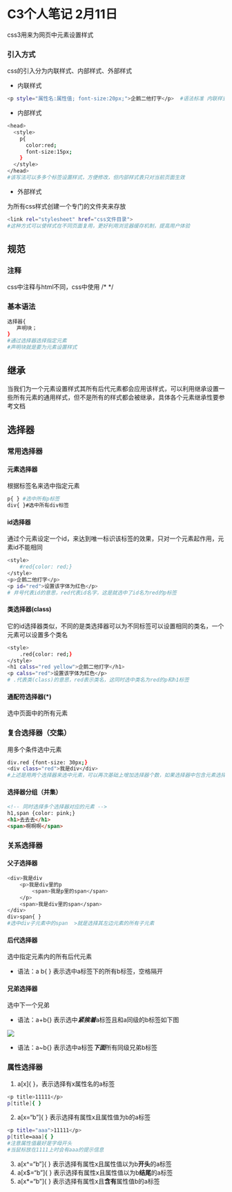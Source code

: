 # C3个人笔记   2月11日

css3用来为网页中元素设置样式

### 引入方式

css的引入分为内联样式、内部样式、外部样式

- 内联样式

```bash
<p style="属性名:属性值; font-size:20px;">企鹅二他打字</p>  #语法标准 内联样式只对当前元素生效
```

- 内部样式

```bash
<head>
  <style>  
  	p{
  	  color:red;
  	  font-size:15px;
  	}
  </style>
</head>
#该写法可以多多个标签设置样式，方便修改，但内部样式表只对当前页面生效
```

- 外部样式

为所有css样式创建一个专门的文件夹来存放

```bash
<link rel="stylesheet" href="css文件目录">
#这种方式可以使样式在不同页面复用，更好利用浏览器缓存机制，提高用户体验
```

## 规范

### 注释

css中注释与html不同，css中使用 /*  */

### 基本语法

```bash
选择器{
   声明块；
}
#通过选择器选择指定元素
#声明块就是要为元素设置样式
```

## 继承

当我们为一个元素设置样式其所有后代元素都会应用该样式，可以利用继承设置一些所有元素的通用样式，但不是所有的样式都会被继承，具体各个元素继承性要参考文档

## 选择器

### 常用选择器

#### 元素选择器

根据标签名来选中指定元素

```bash
p{ } #选中所有p标签
div{ }#选中所有div标签
```

#### id选择器

通过个元素设定一个id，来达到唯一标识该标签的效果，只对一个元素起作用，元素id不能相同

```bash
<style>
    #red{color: red;}
</style>
<p>企鹅二他打字</p>
<p id="red">设置该字体为红色</p>
# 井号代表id的意思，red代表id名字，这是就选中了id名为red的p标签
```

#### 类选择器(class)

它的id选择器类似，不同的是类选择器可以为不同标签可以设置相同的类名，一个元素可以设置多个类名

```bash
<style>
    .red{color: red;}
</style>
<h1 calss="red yellow">企鹅二他打字</h1>
<p calss="red">设置该字体为红色</p>
# .代表类(class)的意思，red表示类名，这同时选中类名为red的p和h1标签
```

#### 通配符选择器(*)

选中页面中的所有元素

### 复合选择器（交集）

用多个条件选中元素

```bash
div.red {font-size: 30px;}
<div class="red">我是div</div>
#上述是用两个选择器来选中元素，可以再次基础上增加选择器个数，如果选择器中包含元素选择器，必须以元素选择器作为开始
```

#### 选择器分组（并集）

```html
<!-- 同时选择多个选择器对应的元素 -->
h1,span {color: pink;}
<h1>去去去</h1>
<span>啊啊啊</span>
```

### 关系选择器

#### 父子选择器

```bash
<div>我是div
    <p>我是div里的p
      	<span>我是p里的span</span>
    </p>
    <span>我是div里的span</span>
</div>
div>span{ }
#选中div子元素中的span  >就是选择其左边元素的所有子元素
```

#### 后代选择器

选中指定元素内的所有后代元素

- 语法：a b{ }  表示选中a标签下的所有b标签，空格隔开  

#### 兄弟选择器

选中下一个兄弟 

- 语法：a+b{} 表示选中***紧挨着***a标签且和a同级的b标签如下图

![](../../练习文件/h5-css3/c3/兄弟选择器.jpg)

- 语法：a~b{}  表示选中a标签***下面***所有同级兄弟b标签 

### 属性选择器

1. a[x]{  }，表示选择有x属性名的a标签

```bash
<p title>11111</p>
p[title]{ } 
```

2. a[x=“b”]{ }   表示选择有属性x且属性值为b的a标签

```bash
<p title="aaa">11111</p>
p[title=aaa]{ } 
#注意属性值最好是字母开头
#当鼠标放在1111上时会有aaa的提示信息
```

3. a[x^=“b”]{ }   表示选择有属性x且属性值以为b**开头**的a标签
4. a[x$=“b”]{ }   表示选择有属性x且属性值以为b**结尾**的a标签
5. a[x*=“b”]{ }   表示选择有属性x且**含有**属性值b的a标签
